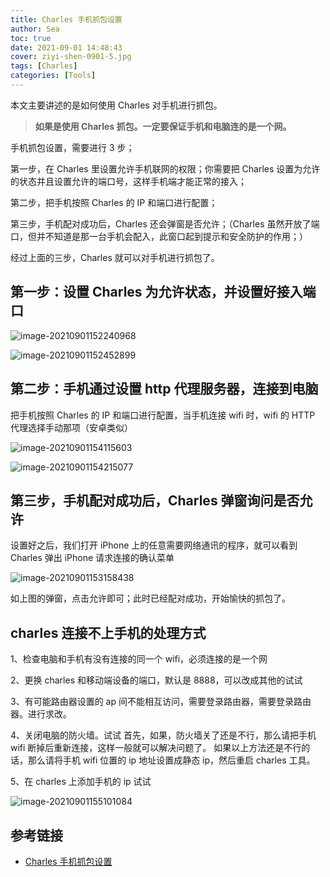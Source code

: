```yaml
---
title: Charles 手机抓包设置
author: Sea
toc: true
date: 2021-09-01 14:48:43
cover: ziyi-shen-0901-5.jpg
tags: [Charles]
categories: [Tools]
---
```


本文主要讲述的是如何使用 Charles 对手机进行抓包。

<!--more-->

> **如果是使用 Charles 抓包。一定要保证手机和电脑连的是一个网。**

手机抓包设置，需要进行 3 步；

第一步，在 Charles 里设置允许手机联网的权限；你需要把 Charles 设置为允许的状态并且设置允许的端口号，这样手机端才能正常的接入；

第二步，把手机按照 Charles 的 IP 和端口进行配置；

第三步，手机配对成功后，Charles 还会弹窗是否允许；（Charles 虽然开放了端口，但并不知道是那一台手机会配入，此窗口起到提示和安全防护的作用；）

经过上面的三步，Charles 就可以对手机进行抓包了。

## 第一步：设置 Charles 为允许状态，并设置好接入端口

![image-20210901152240968](https://cdn.jsdelivr.net/gh/MrSeaWave/figure-bed-profile@main/uPic/2021/pbKLKH_image-20210901152240968.png)

![image-20210901152452899](https://cdn.jsdelivr.net/gh/MrSeaWave/figure-bed-profile@main/uPic/2021/Ah3eHt_image-20210901152452899.png)

## 第二步：手机通过设置 http 代理服务器，连接到电脑

把手机按照 Charles 的 IP 和端口进行配置，当手机连接 wifi 时，wifi 的 HTTP 代理选择手动那项（安卓类似）

![image-20210901154115603](https://cdn.jsdelivr.net/gh/MrSeaWave/figure-bed-profile@main/uPic/2021/2H3EUS_image-20210901154115603.png)

![image-20210901154215077](https://cdn.jsdelivr.net/gh/MrSeaWave/figure-bed-profile@main/uPic/2021/5j6MHG_image-20210901154215077.png)

## 第三步，手机配对成功后，Charles 弹窗询问是否允许

设置好之后，我们打开 iPhone 上的任意需要网络通讯的程序，就可以看到 Charles 弹出 iPhone 请求连接的确认菜单

![image-20210901153158438](https://cdn.jsdelivr.net/gh/MrSeaWave/figure-bed-profile@main/uPic/2021/ZjWclB_image-20210901153158438.png)

如上图的弹窗，点击允许即可；此时已经配对成功，开始愉快的抓包了。

## charles 连接不上手机的处理方式

1、检查电脑和手机有没有连接的同一个 wifi，必须连接的是一个网

2、更换 charles 和移动端设备的端口，默认是 8888，可以改成其他的试试

3、有可能路由器设置的 ap 间不能相互访问，需要登录路由器，需要登录路由器。进行求改。

4、关闭电脑的防火墙。试试 首先，如果，防火墙关了还是不行，那么请把手机 wifi 断掉后重新连接，这样一般就可以解决问题了。 如果以上方法还是不行的话，那么请将手机 wifi 位置的 ip 地址设置成静态 ip，然后重启 charles 工具。

5、在 charles 上添加手机的 ip 试试

![image-20210901155101084](https://cdn.jsdelivr.net/gh/MrSeaWave/figure-bed-profile@main/uPic/2021/5bp4tB_image-20210901155101084.png)

## 参考链接

- [Charles 手机抓包设置](https://www.axihe.com/tools/charles/ask/proxy-phone.html)
